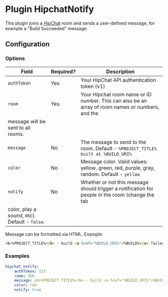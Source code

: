 Plugin HipchatNotify
=====================

This plugin joins a [HipChat](https://www.hipchat.com/) room and sends a user-defined message, for example a 
"Build Succeeded" message.

Configuration
-------------

### Options

| Field | Required? | Description |
|-------|-----------|-------------|
| `authToken` | Yes | Your HipChat API authentication token (v1) |
| `room`      | Yes | Your Hipchat room name or ID number. This can also be an array of room names or numbers, and the 
message will be sent to all rooms. |
| `message`   | No  | The message to send to the room. Default - `%PROJECT_TITLE% built at %BUILD_URI%` |
| `color`     | No  | Message color. Valid values: yellow, green, red, purple, gray, random. Default - `yellow`|
| `notify`    | No  | Whether or not this message should trigger a notification for people in the room (change the tab 
color, play a sound, etc). Default - `false`. |

Message can be formatted via HTML. Example:
```html
<b>%PROJECT_TITLE%</b> - build <a href="%BUILD_URI%">%BUILD%</a> failed!
```

### Examples

```yaml
hipchat_notify:
    authToken: 123
    room: 456
    message: <b>%PROJECT_TITLE%</b> - build <a href="%BUILD_URI%">%BUILD%</a> failed!
    color: red
    notify: true
```

